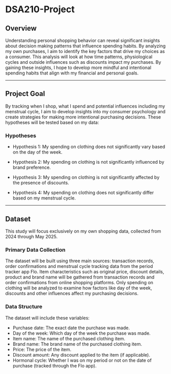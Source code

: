 # **DSA210-Project**

## **Overview**

Understanding personal shopping behavior can reveal significant insights about decision making patterns that influence spending habits. By analyzing my own purchases, I aim to identify the key factors that drive my choices as a consumer. This analysis will look at how time patterns, physiological cycles and outside influences such as discounts impact my purchases. By gaining these insights, I hope to develop more mindful and intentional spending habits that align with my financial and personal goals.
***
## **Project Goal**
By tracking when I shop, what I spend and potential influences including my menstrual cycle, I aim to develop insights into my consumer psychology and create strategies for making more intentional purchasing decisions. These hypotheses will be tested based on my data:

### **Hypotheses**

* Hypothesis 1: My spending on clothing does not significantly vary based on the day of the week.

* Hypothesis 2: My spending on clothing is not significantly influenced by brand preference.

* Hypothesis 3: My spending on clothing is not significantly affected by the presence of discounts.

* Hypothesis 4: My spending on clothing does not significantly differ based on my menstrual cycle.
---
## **Dataset**
This study will focus exclusively on my own shopping data, collected from 2024 through May 2025.


### Primary Data Collection


The dataset will be built using three main sources: transaction records, order confirmations and menstrual cycle tracking data from the period tracker app Flo. Item characteristics such as original price, discount details, product and brand name will be gathered from transaction records and order confirmations from online shopping platforms. Only spending on clothing will be analyzed to examine how factors like day of the week, discounts and other influences affect my purchasing decisions.

### Data Structure

The dataset will include these variables:


* Purchase date: The exact date the purchase was made.
* Day of the week: Which day of the week the purchase was made.
* Item name: The name of the purchased clothing item.
* Brand name: The brand name of the purchased clothing item.
* Price: The price of the item.
* Discount amount: Any discount applied to the item (if applicable).
* Hormonal cycle: Whether I was on my period or not on the date of purchase (tracked through the Flo app).
